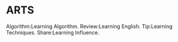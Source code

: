 # ARTS
Algorithm:Learning Algorithm.
Review:Learning English.
Tip:Learning Techniques.
Share:Learning Influence.
